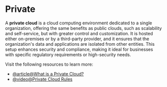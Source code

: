 # Private

A **private cloud** is a cloud computing environment dedicated to a single organization, offering the same benefits as public clouds, such as scalability and self-service, but with greater control and customization. It is hosted either on-premises or by a third-party provider, and it ensures that the organization's data and applications are isolated from other entities. This setup enhances security and compliance, making it ideal for businesses with specific regulatory requirements or high-security needs.

Visit the following resources to learn more:

- [@article@What is a Private Cloud?](https://aws.amazon.com/what-is/private-cloud/)
- [@video@Private Cloud Rules](https://www.youtube.com/watch?v=Tzqy8lW0bk4)